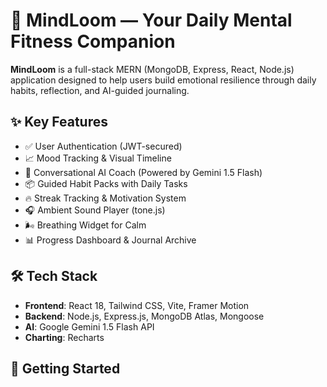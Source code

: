 # 🧠 MindLoom — Your Daily Mental Fitness Companion

**MindLoom** is a full-stack MERN (MongoDB, Express, React, Node.js) application designed to help users build emotional resilience through daily habits, reflection, and AI-guided journaling.

## ✨ Key Features
- ✅ User Authentication (JWT-secured)
- 📈 Mood Tracking & Visual Timeline
- 💬 Conversational AI Coach (Powered by Gemini 1.5 Flash)
- 📦 Guided Habit Packs with Daily Tasks
- 🔥 Streak Tracking & Motivation System
- 🎧 Ambient Sound Player (tone.js)
- 🌬️ Breathing Widget for Calm
- 📊 Progress Dashboard & Journal Archive

## 🛠️ Tech Stack
- **Frontend**: React 18, Tailwind CSS, Vite, Framer Motion  
- **Backend**: Node.js, Express.js, MongoDB Atlas, Mongoose  
- **AI**: Google Gemini 1.5 Flash API  
- **Charting**: Recharts

## 🚀 Getting Started
